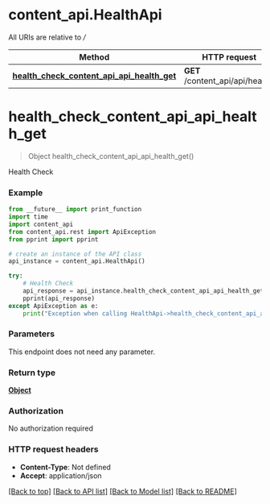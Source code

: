 # content_api.HealthApi

All URIs are relative to */*

Method | HTTP request | Description
------------- | ------------- | -------------
[**health_check_content_api_api_health_get**](HealthApi.md#health_check_content_api_api_health_get) | **GET** /content_api/api/health/ | Health Check

# **health_check_content_api_api_health_get**
> Object health_check_content_api_api_health_get()

Health Check

### Example
```python
from __future__ import print_function
import time
import content_api
from content_api.rest import ApiException
from pprint import pprint

# create an instance of the API class
api_instance = content_api.HealthApi()

try:
    # Health Check
    api_response = api_instance.health_check_content_api_api_health_get()
    pprint(api_response)
except ApiException as e:
    print("Exception when calling HealthApi->health_check_content_api_api_health_get: %s\n" % e)
```

### Parameters
This endpoint does not need any parameter.

### Return type

[**Object**](Object.md)

### Authorization

No authorization required

### HTTP request headers

 - **Content-Type**: Not defined
 - **Accept**: application/json

[[Back to top]](#) [[Back to API list]](../README.md#documentation-for-api-endpoints) [[Back to Model list]](../README.md#documentation-for-models) [[Back to README]](../README.md)

